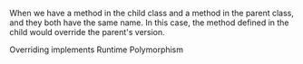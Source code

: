 
When we have a method in the child class and a method in the parent class, and they both have the same name. In this case, the method defined in the child would override the parent's version.

Overriding implements Runtime Polymorphism
